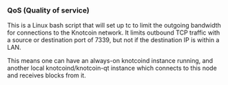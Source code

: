 ### QoS (Quality of service) ###

This is a Linux bash script that will set up tc to limit the outgoing bandwidth for connections to the Knotcoin network. It limits outbound TCP traffic with a source or destination port of 7339, but not if the destination IP is within a LAN.

This means one can have an always-on knotcoind instance running, and another local knotcoind/knotcoin-qt instance which connects to this node and receives blocks from it.
